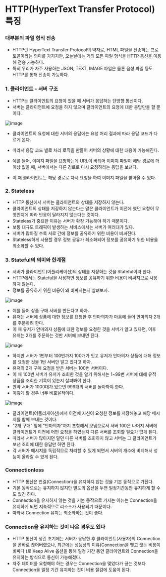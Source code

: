 <h1> HTTP(HyperText Transfer Protocol) 특징 </h1>


<h3> 대부분의 파일 형식 전송 </h3>

- HTTP란 HyperText Transfer Protocol의 약자로, HTML 파일을 전송하는 프로토콜이라는 의미를 가지지만, 오늘날에는 거의 모든 파일 형식을 HTTP 통신을 이용해 전송 가능하다.
- 특히 우리가 자주 사용하는 JSON, TEXT, IMAGE 파일은 물론 음성 파일 등도 HTTP를 통해 전송이 가능하다.

<h3> 1. 클라이언트 - 서버 구조 </h3>

- HTTP는 클라이언트의 요청이 있을 때 서버가 응답하는 단방향 통신이다.
- 서버는 클라이언트에 요청을 하지 않으며 클라이언트의 요청에 대한 응답만을 할 뿐이다.

![image](https://user-images.githubusercontent.com/62228401/218007722-122a353c-a3c1-40eb-9b3b-b0186d1c44f1.png)

- 클라이언트의 요청에 대한 서버의 응답에는 요청 처리 결과에 따라 응답 코드가 다르게 온다.
- 따라서 응답 코드 별로 처리 로직을 만들어 서버의 상황에 대한 대응이 가능해진다.

- 예를 들어, 이미지 파일을 요청하는데 URL이 바뀌어 이미지 파일이 해당 경로에 더 이상 없을 때, 서버에서는 다른 경로로 다시 요청하라는 응답을 보낸다.
- 이 때 클라이언트는 해당 경로로 다시 요청을 하여 이미지 파일을 받아올 수 있다.

<h3> 2. Stateless </h3>

- HTTP 통신에서 서버는 클라이언트의 상태를 저장하지 않는다.
- 클라이언트의 상태를 저장하지 않는다는 말은 클라이언트가 이전에 했던 요청이 무엇인지에 따라 반응이 달라지지 않는다는 것이다.
- Stateless가 중요한 이유는 서버가 확장 가능해야 하기 때문이다.
- 보통 대규모 트래픽이 발생하는 서비스에서는 서버가 여러대가 있다.
- 서버가 많아질 수록 서로 간에 정보를 공유하기 위한 비용이 비싸진다.
- Stateless하게 사용할 경우 정보 공유가 최소화되어 정보를 공유하기 위한 비용을 최소화할 수 있다.

<h3> 3. Stateful의 의미와 한계점 </h3>

- 서버가 클라이언트(어플리케이션)의 상태를 저장하는 것을 Stateful이라 한다.
- HTTP에서는 Stateful을 사용하면 정보를 공유하기 위한 비용이 비싸지므로 사용하지 않는다.
- 정보를 공유하기 위한 비용이 왜 비싸지는지 살펴보자.

![image](https://user-images.githubusercontent.com/62228401/218008572-7877c2c5-e123-4ef7-8a8c-9f33791f1659.png)

- 예를 들어 상품 구매 서버를 만든다고 하자.
- 유저는 서버에 상품에 대한 정보를 요청한 후 안마의자가 마음에 들어 안마의자 2개를 주문하려 한다.
- 이 때 유저가 안마의자 상품에 대한 정보를 요청한 것을 서버가 알고 있다면, 이후 유저는 2개를 주문하는 것만 서버에 보내면 된다.

![image](https://user-images.githubusercontent.com/62228401/218008962-98e7ca00-f98b-4c45-a7b6-d54ff3c3b693.png)

- 하지만 서버가 1번부터 100번까지 100개가 잇고 유저가 안마의자 상품에 대해 정보를 요청한 것을 1번 서버만 알고 있다고 하자.
- 유저의 2개 구매 요청을 받은 서버는 100번 서버이다.
- 이 때 100번 서버가 유저가 조회한 것을 알기 위해서는 1~99번 서버에 대해 유적 상품을 조회한 기록이 있는지 살펴봐야 한다.
- 만약 서버가 1000대가 있으면 999개의 서버를 돌아봐야 한다.
- 이렇게 할 경우 너무 비효율적이다.

![image](https://user-images.githubusercontent.com/62228401/218009221-7a80a216-5652-444b-b092-59ab32a6c577.png)

- 클라이언트(어플리케이션)에서 이전에 자신이 요청한 정보를 저장해놓고 해당 메시지를 함께 보내는 것이다.
- "2개 구매" 앞에 "안마의자"까지 포함해서 보냄으로서 서버 100은 나머지 서버에 클라이언트가 이전에 어떤 요청을 하였는지 다른 서버를 조회할 필요가 없게 된다.
- 따라서 서버가 많아지던 말던 다른 서버를 조회하지 않고 서버는 그 클라이언트가 보낸 조회에 대한 응답만 하면 된다.
- 각 서버가 메시지를 독립적으로 처리할 수 있게 되면서 서버의 개수에 비례해서 성능이 올라갈 수 있게 된다.

<h3> Connectionless </h3>

- HTTP 통신은 연결(Connection)을 유지하지 않는 것을 기본 동작으로 가진다.
- 기본 동작으로는 유지하지 않지만 별도의 옵션을 두면 일정기간동안 유지하게 할 수도 있긴 하다.
- Connection을 유지하지 않는 것을 기본 동작으로 가지는 이뉴는 Connection을 유지하게 되면 지속적으로 리소스가 사용되기 때문이다.
- 따라서 Connection 유지는 최소화하는 것이 좋다.

<h3> Connection을 유지하는 것이 나은 경우도 있다 </h3>

- HTTP 통신이 생긴 초기에는 서버가 응답한 후 클라이언트(사용자)의 Connection을 곧바로 끊어버렸으나, 최근에는 성능상의 이유(Connection을 맺고 끊는 비용이 비싸다 )로 Keep Alive 옵션을 통해 일정 기간 동안 클라이언트와 Connection을 유지하는 방식으로 통신이 가능해졌다.
- 자주 데이터를 요청해야 하는 경우는 Connection을 맺었다가 끊는 것보다 Connection을 일정 기간 유지하는 것이 비용 절감에 도움이 된다.


